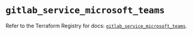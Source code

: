 # `gitlab_service_microsoft_teams`

Refer to the Terraform Registry for docs: [`gitlab_service_microsoft_teams`](https://registry.terraform.io/providers/gitlabhq/gitlab/17.8.0/docs/resources/service_microsoft_teams).
